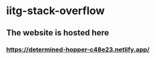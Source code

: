 # iitg-stack-overflow
## The website is hosted here
### https://determined-hopper-c48e23.netlify.app/
